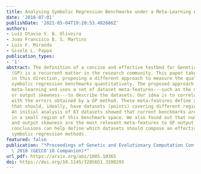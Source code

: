 ```yaml
---
title: Analysing Symbolic Regression Benchmarks under a Meta-Learning Approach
date: '2018-07-01'
publishDate: '2021-05-04T19:20:53.482686Z'
authors:
- Luiz Otavio V. B. Oliveira
- Joao Francisco B. S. Martins
- Luis F. Miranda
- Gisele L. Pappa
publication_types:
- '1'
abstract: The definition of a concise and effective testbed for Genetic Programming
  (GP) is a recurrent matter in the research community. This paper takes a new step
  in this direction, proposing a different approach to measure the quality of the
  symbolic regression benchmarks quantitatively. The proposed approach is based on
  meta-learning and uses a set of dataset meta-features---such as the number of examples
  or output skewness---to describe the datasets. Our idea is to correlate these meta-features
  with the errors obtained by a GP method. These meta-features define a space of benchmarks
  that should, ideally, have datasets (points) covering different regions of the space.
  An initial analysis of 63 datasets showed that current benchmarks are concentrated
  in a small region of this benchmark space. We also found out that number of instances
  and output skewness are the most relevant meta-features to GP output error. Both
  conclusions can help define which datasets should compose an effective testbed for
  symbolic regression methods.
featured: false
publication: "*Proceedings of Genetic and Evolutionary Computation Conference Companion,\
  \ 2018 (GECCO'18 Companion)*"
url_pdf: https://arxiv.org/abs/1805.10365
doi: https://doi.org/10.1145/3205651.3208293
---
```


